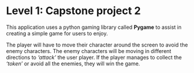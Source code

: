 # Level 1: Capstone project 2

This application uses a python gaming library called **Pygame** to assist in creating a simple game for users to enjoy.

The player will have to move their character around the screen to avoid the enemy characters. The enemy characters will be moving in different directions to *‘attack’* the user player. If the player manages to collect the *‘token’* or avoid all the enemies, they will win the game.
